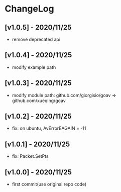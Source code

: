 # ChangeLog

## [v1.0.5] - 2020/11/25

- remove deprecated api

## [v1.0.4] - 2020/11/25

- modify example path

## [v1.0.3] - 2020/11/25

- modify module path: github.com/giorgisio/goav => github.com/xueqing/goav

## [v1.0.2] - 2020/11/25

- fix: on ubuntu, AvErrorEAGAIN = -11

## [v1.0.1] - 2020/11/25

- fix: Packet.SetPts

## [v1.0.0] - 2020/11/25

- first commit(use original repo code)
